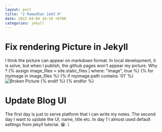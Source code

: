 ```yaml
---
layout: post
title: "2 Ramadhan 1443 H"
date: 2022-04-04 16:19 +0700
categories: jekyll
---
```


# Fix rendering Picture in Jekyll
I think the picture can appear on markdown format. In local development, it is solve, but when I publish, the github pages won't appear my picture. Why ?
{% assign image_files = site.static_files | where: "image", true %}
{% for myimage in image_files %}
  {% if myimage.path contains '01' %}
    <img src="{{ myimage.path }}" alt="Broken Picture">
  {% endif %}
{% endfor %}

# Update Blog UI
The first day is just to serve platform that I can write my notes. The second day I want to update the UI, name, title etc. In day 1 I almost used default settings from jekyll tutorial. 😁. \
